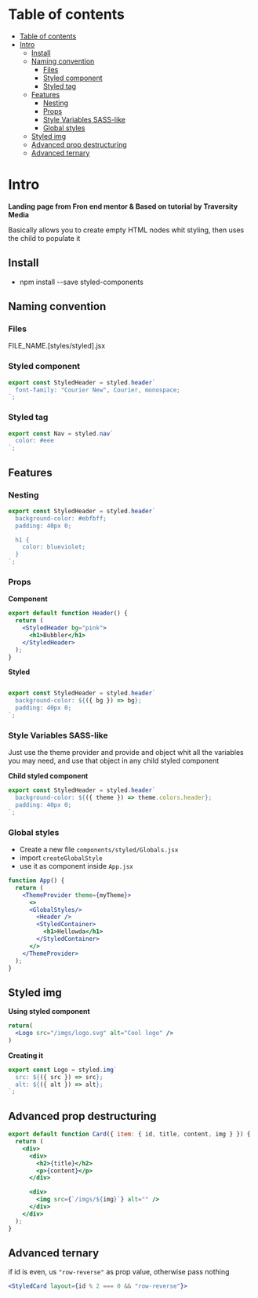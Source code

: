 # Table of contents
- [Table of contents](#table-of-contents)
- [Intro](#intro)
  - [Install](#install)
  - [Naming convention](#naming-convention)
    - [Files](#files)
    - [Styled component](#styled-component)
    - [Styled tag](#styled-tag)
  - [Features](#features)
    - [Nesting](#nesting)
    - [Props](#props)
    - [Style Variables SASS-like](#style-variables-sass-like)
    - [Global styles](#global-styles)
  - [Styled img](#styled-img)
  - [Advanced prop destructuring](#advanced-prop-destructuring)
  - [Advanced ternary](#advanced-ternary)

# Intro
**Landing page from Fron end mentor & Based on tutorial by Traversity Media**

Basically allows you to create empty HTML nodes whit styling, then uses the child to populate it

## Install 
- npm install --save styled-components

## Naming convention
### Files
FILE_NAME.[styles/styled].jsx

### Styled component
```jsx
export const StyledHeader = styled.header`
  font-family: "Courier New", Courier, monospace;
`;
```

### Styled tag
```jsx
export const Nav = styled.nav`
  color: #eee
`;
```


## Features
### Nesting
```jsx
export const StyledHeader = styled.header`
  background-color: #ebfbff;
  padding: 40px 0;

  h1 {
    color: blueviolet;
  }
`;
```

### Props
**Component**
```jsx
export default function Header() {
  return (
    <StyledHeader bg="pink">
      <h1>Bubbler</h1>
    </StyledHeader>
  );
}
```

**Styled**
```jsx

export const StyledHeader = styled.header`
  background-color: ${({ bg }) => bg};
  padding: 40px 0;
`;

```

### Style Variables SASS-like
Just use the theme provider and provide and object whit all the variables you may need, and use that object in any child styled component

**Child styled component**
```jsx
export const StyledHeader = styled.header`
  background-color: ${({ theme }) => theme.colors.header};
  padding: 40px 0;
`;
```

### Global styles
- Create a new file `components/styled/Globals.jsx`
- import `createGlobalStyle`
- use it as component inside `App.jsx`


```jsx
function App() {
  return (
    <ThemeProvider theme={myTheme}>
      <>
      <GlobalStyles/>
        <Header />
        <StyledContainer>
          <h1>Hellowda</h1>
        </StyledContainer>
      </>
    </ThemeProvider>
  );
}

```

## Styled img 
**Using styled component**
```jsx
return(
  <Logo src="/imgs/logo.svg" alt="Cool logo" />
)
```

**Creating it**
```jsx
export const Logo = styled.img`
  src: ${({ src }) => src};
  alt: ${({ alt }) => alt};
`;
```

## Advanced prop destructuring
```jsx
export default function Card({ item: { id, title, content, img } }) {
  return (
    <div>
      <div>
        <h2>{title}</h2>
        <p>{content}</p>
      </div>

      <div>
        <img src={`/imgs/${img}`} alt="" />
      </div>
    </div>
  );
}
```

## Advanced ternary
if id is even, us `"row-reverse"` as prop value, otherwise pass nothing

```jsx
<StyledCard layout={id % 2 === 0 && "row-reverse"}>
```
